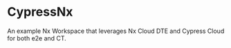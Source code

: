 # CypressNx

An example Nx Workspace that leverages Nx Cloud DTE and Cypress Cloud for both e2e and CT.
